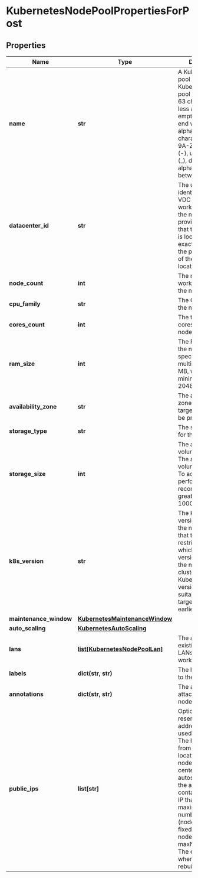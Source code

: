 # KubernetesNodePoolPropertiesForPost

## Properties
| Name | Type | Description | Notes |
| ------------ | ------------- | ------------- | ------------- |
| **name** | **str** | A Kubernetes node pool name. Valid Kubernetes node pool name must be 63 characters or less and must be empty or begin and end with an alphanumeric character ([a-z0-9A-Z]) with dashes (-), underscores (_), dots (.), and alphanumerics between. |  |
| **datacenter_id** | **str** | The unique identifier of the VDC where the worker nodes of the node pool are provisioned.Note that the data center is located in the exact place where the parent cluster of the node pool is located. |  |
| **node_count** | **int** | The number of worker nodes of the node pool. |  |
| **cpu_family** | **str** | The CPU type for the nodes. |  |
| **cores_count** | **int** | The total number of cores for the nodes. |  |
| **ram_size** | **int** | The RAM size for the nodes. Must be specified in multiples of 1024 MB, with a minimum size of 2048 MB. |  |
| **availability_zone** | **str** | The availability zone in which the target VM should be provisioned. |  |
| **storage_type** | **str** | The storage type for the nodes. |  |
| **storage_size** | **int** | The allocated volume size in GB. The allocated volume size in GB. To achieve good performance, we recommend a size greater than 100GB for SSD. |  |
| **k8s_version** | **str** | The Kubernetes version running in the node pool. Note that this imposes restrictions on which Kubernetes versions can run in the node pools of a cluster. Also, not all Kubernetes versions are suitable upgrade targets for all earlier versions. | [optional]  |
| **maintenance_window** | [**KubernetesMaintenanceWindow**](KubernetesMaintenanceWindow.md) |  | [optional]  |
| **auto_scaling** | [**KubernetesAutoScaling**](KubernetesAutoScaling.md) |  | [optional]  |
| **lans** | [**list[KubernetesNodePoolLan]**](KubernetesNodePoolLan.md) | The array of existing private LANs to attach to worker nodes. | [optional]  |
| **labels** | **dict(str, str)** | The labels attached to the node pool. | [optional]  |
| **annotations** | **dict(str, str)** | The annotations attached to the node pool. | [optional]  |
| **public_ips** | **list[str]** | Optional array of reserved public IP addresses to be used by the nodes. The IPs must be from the exact location of the node pool&#39;s data center. If autoscaling is used, the array must contain one more IP than the maximum possible number of nodes (nodeCount+1 for a fixed number of nodes or maxNodeCount+1). The extra IP is used when the nodes are rebuilt. | [optional]  |


